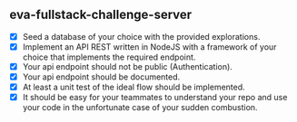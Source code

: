## eva-fullstack-challenge-server

- [x] Seed a database of your choice with the provided explorations.
- [x] Implement an API REST written in NodeJS with a framework of your choice that implements the required endpoint.
- [x] Your api endpoint should not be public (Authentication).
- [x] Your api endpoint should be documented.
- [x] At least a unit test of the ideal flow should be implemented.
- [x] It should be easy for your teammates to understand your repo and use your code in the unfortunate case of your sudden combustion.

